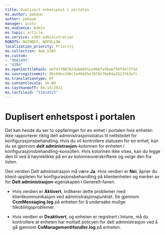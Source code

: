```yaml
---
title: Duplisert enhetspost i portalen
ms.author: pebaum
author: pebaum
manager: scotv
ms.audience: Admin
ms.topic: article
ms.service: o365-administration
ROBOTS: NOINDEX, NOFOLLOW
localization_priority: Priority
ms.collection: Adm_O365
ms.custom:
- "9001495"
- "4386"
ms.openlocfilehash: e6f477807823e68965ce966faf0a6f50f9472f3d
ms.sourcegitcommit: 8bc60ec34bc1e40685e3976576e04a2623f63a7c
ms.translationtype: HT
ms.contentlocale: nb-NO
ms.lasthandoff: 04/15/2021
ms.locfileid: "51814525"
---
```

# <a name="duplicate-device-record-in-the-portal"></a>Duplisert enhetspost i portalen

Det kan hende du ser to oppføringer for en enhet i portalen hvis enheten ikke rapporterer riktig delt administrasjonsstatus til nettstedet for konfigurasjonsbehandling. Hvis du vil kontrollere statusen for en enhet, kan du se gjennom **delt administrasjon**-kolonnen for enheten i konfigurasjonsbehandling-konsollen. Hvis kolonnen ikke vises, kan du legge den til ved å høyreklikke på en av kolonneoverskriftene og velge den fra listen.

Den verdien Delt administrasjon må være **Ja**. Hvis verdien er **Nei**, åpner du klient-appleten for konfigurasjonsbehandling på klientenheten og merker av for **Delt administrasjon**-egenskapen i Generelt-fanen.

- Hvis verdien er **Aktivert**, indikerer dette problemer med klientkommunikasjon ved administrasjonspunktet. Se gjennom **CcmMessaging.log** på enheten for å undersøke mulige tilkoblingsproblemer.

- Hvis verdien er **Deaktivert**, og enheten er registrert i Intune, må du kontrollere at enheten har mottatt policyen for delt administrasjon ved å gå gjennom **CoManagementHandler.log** på enheten.
